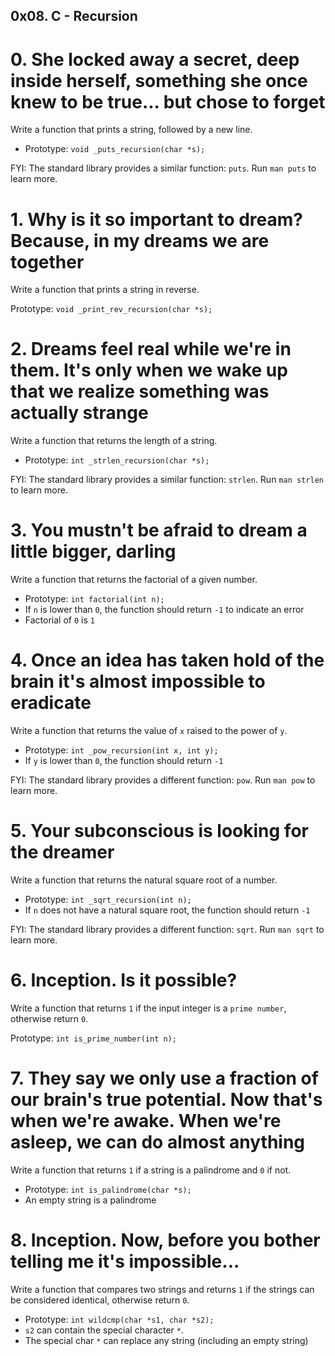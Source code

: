## 0x08. C - Recursion

#  0. She locked away a secret, deep inside herself, something she once knew to be true... but chose to forget

Write a function that prints a string, followed by a new line.

*  Prototype: `void _puts_recursion(char *s);`

FYI: The standard library provides a similar function: `puts`. Run `man puts` to learn more.

#  1. Why is it so important to dream? Because, in my dreams we are together

Write a function that prints a string in reverse.

Prototype: `void _print_rev_recursion(char *s);`

#  2. Dreams feel real while we're in them. It's only when we wake up that we realize something was actually strange

Write a function that returns the length of a string.

*  Prototype: `int _strlen_recursion(char *s);`

FYI: The standard library provides a similar function: `strlen`. Run `man strlen` to learn more.

#  3. You mustn't be afraid to dream a little bigger, darling

Write a function that returns the factorial of a given number.

*  Prototype: `int factorial(int n);`
*  If `n` is lower than `0`, the function should return `-1` to indicate an error
*  Factorial of `0` is `1`

#  4. Once an idea has taken hold of the brain it's almost impossible to eradicate

Write a function that returns the value of `x` raised to the power of `y`.

*  Prototype: `int _pow_recursion(int x, int y);`
*  If `y` is lower than `0`, the function should return `-1`

FYI: The standard library provides a different function: `pow`. Run `man pow` to learn more.

#  5. Your subconscious is looking for the dreamer

Write a function that returns the natural square root of a number.

*  Prototype: `int _sqrt_recursion(int n);`
*  If `n` does not have a natural square root, the function should return `-1`

FYI: The standard library provides a different function: `sqrt`. Run `man sqrt` to learn more.

#  6. Inception. Is it possible?

Write a function that returns `1` if the input integer is a `prime number`, otherwise return `0`.

Prototype: `int is_prime_number(int n);`

#  7. They say we only use a fraction of our brain's true potential. Now that's when we're awake. When we're asleep, we can do almost anything

Write a function that returns `1` if a string is a palindrome and `0` if not.

*  Prototype: `int is_palindrome(char *s);`
*  An empty string is a palindrome

#  8. Inception. Now, before you bother telling me it's impossible...

Write a function that compares two strings and returns `1` if the strings can be considered identical, otherwise return `0`.

*  Prototype: `int wildcmp(char *s1, char *s2);`
*  `s2` can contain the special character `*`.
*  The special char `*` can replace any string (including an empty string)
